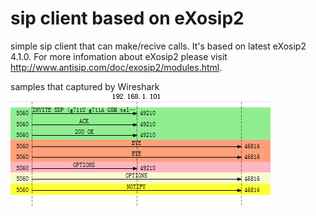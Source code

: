 # sip client based on eXosip2
simple sip client that can make/recive calls. It's based on latest eXosip2 4.1.0. For more infomation about eXosip2 please visit http://www.antisip.com/doc/exosip2/modules.html.

samples that captured by Wireshark
![wireshark](call-in.png)
